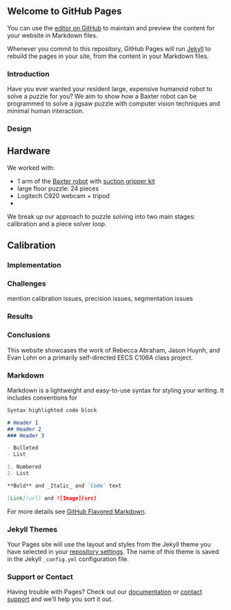 ## Welcome to GitHub Pages

You can use the [editor on GitHub](https://github.com/evanlohn/106aProj/edit/master/README.md) to maintain and preview the content for your website in Markdown files.

Whenever you commit to this repository, GitHub Pages will run [Jekyll](https://jekyllrb.com/) to rebuild the pages in your site, from the content in your Markdown files.



### Introduction
Have you ever wanted your resident large, expensive humanoid robot to solve a puzzle for you? We aim to show how a Baxter robot can be programmed to solve a jigsaw puzzle with computer vision techniques and minimal human interaction.

### Design

## Hardware
We worked with:
- 1 arm of the [Baxter robot](https://en.wikipedia.org/wiki/Baxter_(robot)) with [suction gripper kit](https://www.generationrobots.com/en/401622-vacuum-gripper-starter-kit-for-baxter.html)
- large floor puzzle: 24 pieces
- Logitech C920 webcam + tripod
- 

We break up our approach to puzzle solving into two main stages: calibration and a piece solver loop.

## Calibration


### Implementation

### Challenges

mention calibration issues, precision issues, segmentation issues

### Results

### Conclusions


This website showcases the work of Rebecca Abraham, Jason Huynh, and Evan Lohn on a primarily self-directed EECS C106A class project.

### Markdown

Markdown is a lightweight and easy-to-use syntax for styling your writing. It includes conventions for

```markdown
Syntax highlighted code block

# Header 1
## Header 2
### Header 3

- Bulleted
- List

1. Numbered
2. List

**Bold** and _Italic_ and `Code` text

[Link](url) and ![Image](src)
```

For more details see [GitHub Flavored Markdown](https://guides.github.com/features/mastering-markdown/).

### Jekyll Themes

Your Pages site will use the layout and styles from the Jekyll theme you have selected in your [repository settings](https://github.com/evanlohn/106aProj/settings). The name of this theme is saved in the Jekyll `_config.yml` configuration file.

### Support or Contact

Having trouble with Pages? Check out our [documentation](https://help.github.com/categories/github-pages-basics/) or [contact support](https://github.com/contact) and we’ll help you sort it out.
